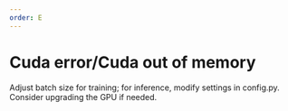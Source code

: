 ```yaml
---
order: E
---
```


# Cuda error/Cuda out of memory

Adjust batch size for training; for inference, modify settings in config.py. Consider upgrading the GPU if needed.